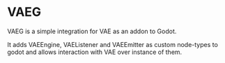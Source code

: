 # VAEG
VAEG is a simple integration for VAE as an addon to Godot.

It adds VAEEngine, VAEListener and VAEEmitter as custom node-types to godot and allows interaction with VAE over instance of them.
